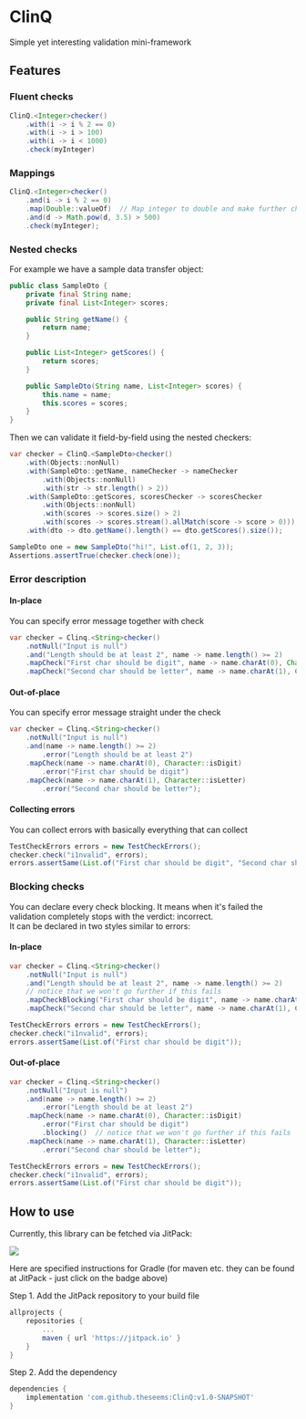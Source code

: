 # ClinQ

Simple yet interesting validation mini-framework

## Features

### Fluent checks

```java
ClinQ.<Integer>checker()
	.with(i -> i % 2 == 0)
	.with(i -> i > 100)
	.with(i -> i < 1000)
	.check(myInteger)
```

### Mappings

```java
ClinQ.<Integer>checker()
	.and(i -> i % 2 == 0)
	.map(Double::valueOf)  // Map integer to double and make further checks with it
	.and(d -> Math.pow(d, 3.5) > 500)
	.check(myInteger);
```

### Nested checks

For example we have a sample data transfer object:

```java
public class SampleDto {
	private final String name;
	private final List<Integer> scores;

	public String getName() {
		return name;
	}

	public List<Integer> getScores() {
		return scores;
	}

	public SampleDto(String name, List<Integer> scores) {
		this.name = name;
		this.scores = scores;
	}
}
```

Then we can validate it field-by-field using the nested checkers:

```java
var checker = ClinQ.<SampleDto>checker()
    .with(Objects::nonNull)
    .with(SampleDto::getName, nameChecker -> nameChecker
	    .with(Objects::nonNull)
	    .with(str -> str.length() > 2))
    .with(SampleDto::getScores, scoresChecker -> scoresChecker
	    .with(Objects::nonNull)
	    .with(scores -> scores.size() > 2)
	    .with(scores -> scores.stream().allMatch(score -> score > 0)))
    .with(dto -> dto.getName().length() == dto.getScores().size());

SampleDto one = new SampleDto("hi!", List.of(1, 2, 3));
Assertions.assertTrue(checker.check(one));
```

### Error description

#### In-place

You can specify error message together with check

```java
var checker = Clinq.<String>checker()
	.notNull("Input is null")
	.and("Length should be at least 2", name -> name.length() >= 2)
	.mapCheck("First char should be digit", name -> name.charAt(0), Character::isDigit)
	.mapCheck("Second char should be letter", name -> name.charAt(1), Character::isLetter);
```

#### Out-of-place

You can specify error message straight under the check

```java
var checker = Clinq.<String>checker()
	.notNull("Input is null")
	.and(name -> name.length() >= 2)
	    .error("Length should be at least 2")
	.mapCheck(name -> name.charAt(0), Character::isDigit)
	    .error("First char should be digit")
	.mapCheck(name -> name.charAt(1), Character::isLetter)
	    .error("Second char should be letter");
```

#### Collecting errors

You can collect errors with basically everything that can collect

```java
TestCheckErrors errors = new TestCheckErrors();
checker.check("i1nvalid", errors);
errors.assertSame(List.of("First char should be digit", "Second char should be letter"));
```

### Blocking checks

You can declare every check blocking. It means when it's failed the validation completely stops with the verdict:
incorrect.  
It can be declared in two styles similar to errors:

#### In-place

```java
var checker = Clinq.<String>checker()
	.notNull("Input is null")
	.and("Length should be at least 2", name -> name.length() >= 2)
	// notice that we won't go further if this fails
	.mapCheckBlocking("First char should be digit", name -> name.charAt(0), Character::isDigit)
	.mapCheck("Second char should be letter", name -> name.charAt(1), Character::isLetter);

TestCheckErrors errors = new TestCheckErrors();
checker.check("i1nvalid", errors);
errors.assertSame(List.of("First char should be digit"));
```

#### Out-of-place

```java
var checker = Clinq.<String>checker()
	.notNull("Input is null")
	.and(name -> name.length() >= 2)
	    .error("Length should be at least 2")
	.mapCheck(name -> name.charAt(0), Character::isDigit)
	    .error("First char should be digit")
	    .blocking()  // notice that we won't go further if this fails
	.mapCheck(name -> name.charAt(1), Character::isLetter)
	    .error("Second char should be letter");

TestCheckErrors errors = new TestCheckErrors();
checker.check("i1nvalid", errors);
errors.assertSame(List.of("First char should be digit"));
```

## How to use

Currently, this library can be fetched via JitPack:

[![](https://jitpack.io/v/theseems/ClinQ.svg)](https://jitpack.io/#theseems/ClinQ)

Here are specified instructions for Gradle (for maven etc. they can be found at JitPack - just click on the badge above)

Step 1. Add the JitPack repository to your build file

```groovy
allprojects {
    repositories {
        ...
        maven { url 'https://jitpack.io' }
    }
}
```

Step 2. Add the dependency

```groovy
dependencies {
    implementation 'com.github.theseems:ClinQ:v1.0-SNAPSHOT'
}
```
